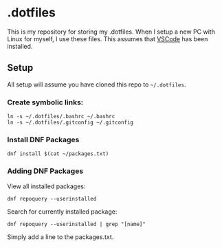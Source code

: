 # .dotfiles

This is my repository for storing my .dotfiles. When I setup a new PC with Linux for myself, I use these files. This assumes that [VSCode](https://code.visualstudio.com/) has been installed.

## Setup

All setup will assume you have cloned this repo to `~/.dotfiles`.

### Create symbolic links:

```
ln -s ~/.dotfiles/.bashrc ~/.bashrc
ln -s ~/.dotfiles/.gitconfig ~/.gitconfig
```

### Install DNF Packages

```
dnf install $(cat ~/packages.txt)
```

### Adding DNF Packages

View all installed packages:

```
dnf repoquery --userinstalled
```

Search for currently installed package:

```
dnf repoquery --userinstalled | grep "[name]"
```

Simply add a line to the packages.txt.
